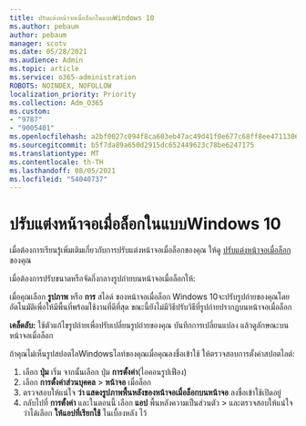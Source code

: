 ```yaml
---
title: ปรับแต่งหน้าจอเมื่อล็อกในแบบWindows 10
ms.author: pebaum
author: pebaum
manager: scotv
ms.date: 05/28/2021
ms.audience: Admin
ms.topic: article
ms.service: o365-administration
ROBOTS: NOINDEX, NOFOLLOW
localization_priority: Priority
ms.collection: Adm_O365
ms.custom:
- "9787"
- "9005401"
ms.openlocfilehash: a2bf0027c094f8ca603eb47ac49d41f0e677c68ff8ee4711306d037bf826255c
ms.sourcegitcommit: b5f7da89a650d2915dc652449623c78be6247175
ms.translationtype: MT
ms.contentlocale: th-TH
ms.lasthandoff: 08/05/2021
ms.locfileid: "54040737"
---
```

# <a name="personalize-your-lock-screen-in-windows-10"></a>ปรับแต่งหน้าจอเมื่อล็อกในแบบWindows 10

เมื่อต้องการเรียนรู้เพิ่มเติมเกี่ยวกับการปรับแต่งหน้าจอเมื่อล็อกของคุณ ให้ดู [ปรับแต่งหน้าจอเมื่อล็อก](https://support.microsoft.com/windows/personalize-your-lock-screen-81dab9b0-35cf-887c-84a0-6de8ef72bea0)ของคุณ

เมื่อต้องการปรับขนาดหรือจัดกึ่งกลางรูปถ่ายบนหน้าจอเมื่อล็อกให้:

เมื่อคุณเลือก **รูปภาพ** หรือ **การ** สไลด์ ของหน้าจอเมื่อล็อก Windows 10จะปรับรูปถ่ายของคุณโดยอัตโนมัติเพื่อให้มีพื้นที่พร้อมใช้งานที่ดีที่สุด ขณะนี้ยังไม่มีวิธีปรับวิธีที่รูปถ่ายปรากฏบนหน้าจอเมื่อล็อก

**เคล็ดลับ:** ใช้ตัวแก้ไขรูปถ่ายเพื่อปรับเปลี่ยนรูปถ่ายของคุณ บันทึกการเปลี่ยนแปลง แล้วดูลักษณะบนหน้าจอเมื่อล็อก

ถ้าคุณไม่เห็นรูปสปอตไลWindowsไลท์ของคุณเมื่อคุณลงชื่อเข้าใช้ ให้ตรวจสอบการตั้งค่าสปอตไลต์: 

1. เลือก **ปุ่ม** เริ่ม จากนั้นเลือก ปุ่ม **การตั้งค่า**(ไอคอนรูปเฟือง)
1. เลือก **การตั้งค่าส่วนบุคคล**  >  **หน้าจอ** เมื่อล็อก
1. ตรวจสอบให้แน่ใจ **ว่า แสดงรูปภาพพื้นหลังของหน้าจอเมื่อล็อกบนหน้าจอ** ลงชื่อเข้าใช้เปิดอยู่
1. กลับไปที่ **การตั้งค่า** และในตอนนี้ เลือก **แอป** พื้นหลังความเป็นส่วนตัว  >  และตรวจสอบให้แน่ใจว่าได้เลือก **ให้แอปที่เรียกใช้** ในเบื้องหลัง ไว้